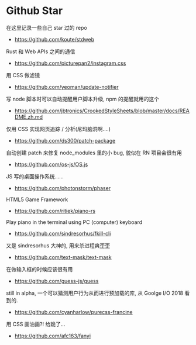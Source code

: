 # Github Star

在这里记录一些自己 star 过的 repo

* https://github.com/koute/stdweb

Rust 和 Web APIs 之间的通信

* https://github.com/picturepan2/instagram.css

用 CSS 做滤镜

* https://github.com/yeoman/update-notifier

写 node 脚本时可以自动提醒用户脚本升级, npm 的提醒就用的这个

* https://github.com/jbtronics/CrookedStyleSheets/blob/master/docs/README.zh.md

仅用 CSS 实现网页追踪 / 分析(尼玛脑洞啊....)

* https://github.com/ds300/patch-package

自动创建 patch 来修复 node_modules 里的小 bug, 貌似在 RN 项目会很有用

* https://github.com/os-js/OS.js

JS 写的桌面操作系统......

* https://github.com/photonstorm/phaser

HTML5 Game Framework

* https://github.com/ritiek/piano-rs

Play piano in the terminal using PC (computer) keyboard

* https://github.com/sindresorhus/fkill-cli

又是 sindresorhus 大神的, 用来杀进程爽歪歪

* https://github.com/text-mask/text-mask

在做输入框的时候应该很有用

* https://github.com/guess-js/guess

still in alpha, 一个可以猜测用户行为从而进行预加载的库, 从 Goolge I/O 2018 看到的.

* https://github.com/cyanharlow/purecss-francine

用 CSS 画油画?! 给跪了...

* https://github.com/afc163/fanyi
